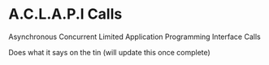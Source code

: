 # A.C.L.A.P.I Calls
Asynchronous Concurrent Limited Application Programming Interface Calls

Does what it says on the tin (will update this once complete)
